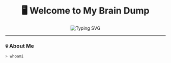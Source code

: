 <h1 align="center">🖥️ Welcome to My Brain Dump</h1>
<p align="center">
  <img src="https://readme-typing-svg.herokuapp.com?font=Fira+Code&duration=3000&pause=1000&color=F70000&center=true&vCenter=true&width=435&lines=I+use+Arch+btw+%F0%9F%A4%8E;Caffeine-powered+code+goblin;Terminal+is+my+second+home;Ctrl+C+Ctrl+V+dev+%F0%9F%92%80;Always+in+debugging+mode" alt="Typing SVG" />
</p>

---

### 💀 About Me
```bash
> whoami
